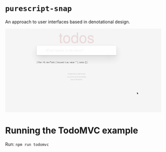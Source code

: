 # `purescript-snap`

An approach to user interfaces based in denotational design.

![demo](./demo.gif)

# Running the TodoMVC example

Run: `npm run todomvc`
